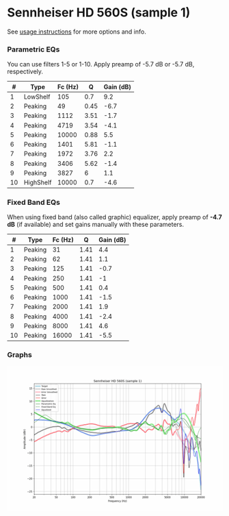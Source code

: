 # Sennheiser HD 560S (sample 1)
See [usage instructions](https://github.com/jaakkopasanen/AutoEq#usage) for more options and info.

### Parametric EQs
You can use filters 1-5 or 1-10. Apply preamp of -5.7 dB or -5.7 dB, respectively.

|   # | Type      |   Fc (Hz) |    Q |   Gain (dB) |
|-----|-----------|-----------|------|-------------|
|   1 | LowShelf  |       105 | 0.7  |         9.2 |
|   2 | Peaking   |        49 | 0.45 |        -6.7 |
|   3 | Peaking   |      1112 | 3.51 |        -1.7 |
|   4 | Peaking   |      4719 | 3.54 |        -4.1 |
|   5 | Peaking   |     10000 | 0.88 |         5.5 |
|   6 | Peaking   |      1401 | 5.81 |        -1.1 |
|   7 | Peaking   |      1972 | 3.76 |         2.2 |
|   8 | Peaking   |      3406 | 5.62 |        -1.4 |
|   9 | Peaking   |      3827 | 6    |         1.1 |
|  10 | HighShelf |     10000 | 0.7  |        -4.6 |

### Fixed Band EQs
When using fixed band (also called graphic) equalizer, apply preamp of **-4.7 dB** (if available) and set gains manually with these parameters.

|   # | Type    |   Fc (Hz) |    Q |   Gain (dB) |
|-----|---------|-----------|------|-------------|
|   1 | Peaking |        31 | 1.41 |         4.4 |
|   2 | Peaking |        62 | 1.41 |         1.1 |
|   3 | Peaking |       125 | 1.41 |        -0.7 |
|   4 | Peaking |       250 | 1.41 |        -1   |
|   5 | Peaking |       500 | 1.41 |         0.4 |
|   6 | Peaking |      1000 | 1.41 |        -1.5 |
|   7 | Peaking |      2000 | 1.41 |         1.9 |
|   8 | Peaking |      4000 | 1.41 |        -2.4 |
|   9 | Peaking |      8000 | 1.41 |         4.6 |
|  10 | Peaking |     16000 | 1.41 |        -5.5 |

### Graphs
![](./Sennheiser%20HD%20560S%20(sample%201).png)
